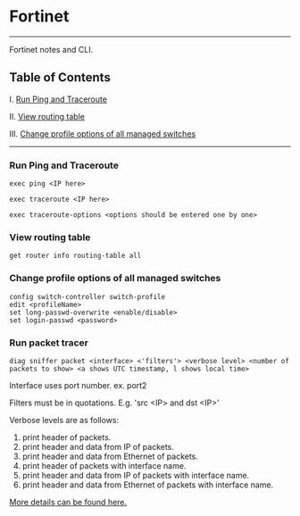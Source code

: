 # Fortinet

---
Fortinet notes and CLI.

## Table of Contents

I. [Run Ping and Traceroute](#run-ping-and-traceroute)

II. [View routing table](#view-routing-table)

III. [Change profile options of all managed switches](#Change-profile-options-of-all-managed-switches)

---
### Run Ping and Traceroute
```basic
exec ping <IP here>

exec traceroute <IP here>

exec traceroute-options <options should be entered one by one>
```

### View routing table
```basic
get router info routing-table all
```

### Change profile options of all managed switches
```basic
config switch-controller switch-profile
edit <profileName>
set long-passwd-overwrite <enable/disable>
set login-passwd <password>
```

### Run packet tracer
```basic
diag sniffer packet <interface> <'filters'> <verbose level> <number of packets to show> <a shows UTC timestamp, l shows local time>
```

Interface uses port number. ex. port2

Filters must be in quotations. E.g. 'src \<IP> and dst \<IP>'

Verbose levels are as follows:
1. print header of packets.
2. print header and data from IP of packets.
3. print header and data from Ethernet of packets.
4. print header of packets with interface name.
5. print header and data from IP of packets with interface name.
6. print header and data from Ethernet of packets with interface name.

[More details can be found here.](https://community.fortinet.com/t5/FortiGate/Troubleshooting-Tip-Using-the-FortiOS-built-in-packet-sniffer/ta-p/194222)
